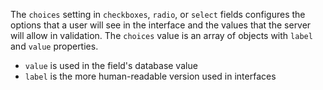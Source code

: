 The `choices` setting in `checkboxes`, `radio`, or `select` fields configures the options that a user will see in the interface and the values that the server will allow in validation. The `choices` value is an array of objects with `label` and `value` properties.

- `value` is used in the field's database value
- `label` is the more human-readable version used in interfaces

<!-- TODO: dynamic choices is not yet migrated -->
<!-- ### Populating `choices` dynamically

What if the field options and can't be hardcoded in your code? You can fetch them dynamically.

First, set the `choices` option to the name of a method in your module. Pass a string, the name of the method — do not pass a function.

Second, implement that function to take a single `(req)` argument and return an array of choices in the usual format. You may use an async function, or return a promise that will resolve to the array. That means you can reach out to APIs using modules like `axios` or `request-promise`.

It is usually a good idea to perform at least short-term caching in your choices method, in order to limit the impact on performance when editing. -->

<!-- TODO: Add `showFields`/`if` example when built -->
